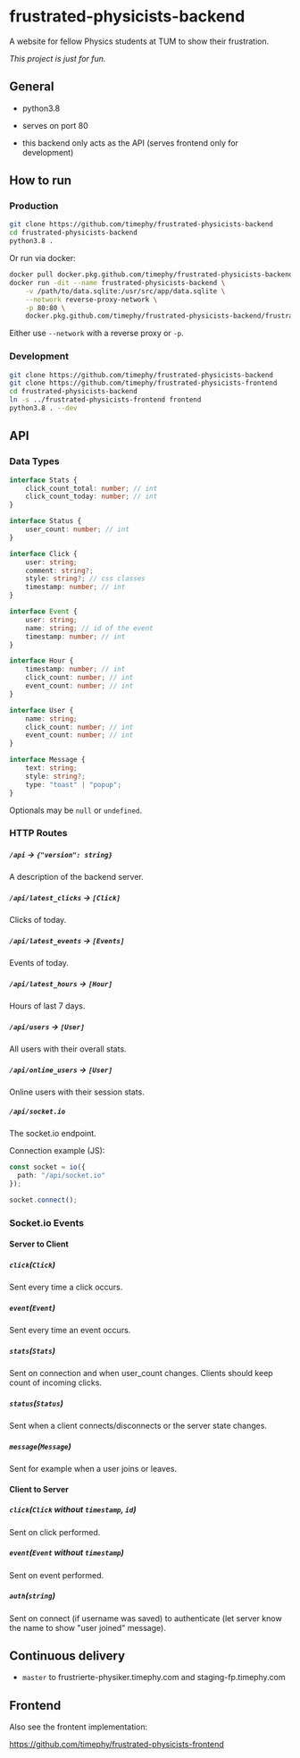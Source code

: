 # frustrated-physicists-backend

A website for fellow Physics students at TUM to show their frustration.

_This project is just for fun._

## General

- python3.8

- serves on port 80

- this backend only acts as the API (serves frontend only for development)

## How to run

### Production

```bash
git clone https://github.com/timephy/frustrated-physicists-backend
cd frustrated-physicists-backend
python3.8 .
```

Or run via docker:

```bash
docker pull docker.pkg.github.com/timephy/frustrated-physicists-backend/frustrated-physicists-backend:master
docker run -dit --name frustrated-physicists-backend \
    -v /path/to/data.sqlite:/usr/src/app/data.sqlite \
    --network reverse-proxy-network \
    -p 80:80 \
    docker.pkg.github.com/timephy/frustrated-physicists-backend/frustrated-physicists-backend:master
```

Either use `--network` with a reverse proxy or `-p`.

### Development

```bash
git clone https://github.com/timephy/frustrated-physicists-backend
git clone https://github.com/timephy/frustrated-physicists-frontend
cd frustrated-physicists-backend
ln -s ../frustrated-physicists-frontend frontend
python3.8 . --dev
```

## API

### Data Types

```typescript
interface Stats {
    click_count_total: number; // int
    click_count_today: number; // int
}

interface Status {
    user_count: number; // int
}

interface Click {
    user: string;
    comment: string?;
    style: string?; // css classes
    timestamp: number; // int
}

interface Event {
    user: string;
    name: string; // id of the event
    timestamp: number; // int
}

interface Hour {
    timestamp: number; // int
    click_count: number; // int
    event_count: number; // int
}

interface User {
    name: string;
    click_count: number; // int
    event_count: number; // int
}

interface Message {
    text: string;
    style: string?;
    type: "toast" | "popup";
}
```

Optionals may be `null` or `undefined`.

### HTTP Routes

##### `/api` -> `{"version": string}`

A description of the backend server.

##### `/api/latest_clicks` -> `[Click]`

Clicks of today.

##### `/api/latest_events` -> `[Events]`

Events of today.

##### `/api/latest_hours` -> `[Hour]`

Hours of last 7 days.

##### `/api/users` -> `[User]`

All users with their overall stats.

##### `/api/online_users` -> `[User]`

Online users with their session stats.

##### `/api/socket.io`

The socket.io endpoint.

Connection example (JS):

```typescript
const socket = io({
  path: "/api/socket.io"
});

socket.connect();
```

### Socket.io Events

#### Server to Client

##### `click`(`Click`)

Sent every time a click occurs.

##### `event`(`Event`)

Sent every time an event occurs.

##### `stats`(`Stats`)

Sent on connection and when user_count changes.
Clients should keep count of incoming clicks.

##### `status`(`Status`)

Sent when a client connects/disconnects or the server state changes.

##### `message`(`Message`)

Sent for example when a user joins or leaves.

#### Client to Server

##### `click`(`Click` without `timestamp`, `id`)

Sent on click performed.

##### `event`(`Event` without `timestamp`)

Sent on event performed.

##### `auth`(`string`)

Sent on connect (if username was saved) to authenticate (let server know the name to show "user joined" message).

## Continuous delivery

- `master` to frustrierte-physiker.timephy.com and staging-fp.timephy.com

## Frontend

Also see the frontent implementation:

<https://github.com/timephy/frustrated-physicists-frontend>
